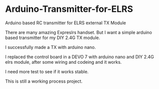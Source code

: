 # Arduino-Transmitter-for-ELRS
Arduino based RC transmitter for ELRS external TX Module

There are many amazing Expreslrs handset. But I want a simple arduino based transmitter for my DIY 2.4G TX module.

I successfully made a TX with arduino nano. 

I replaced the control board in a DEVO 7 with arduino nano and DIY 2.4G elrs module, after some wiring and codeing and it works.

I need more test to see if it works stable.

This is still a working process project.
